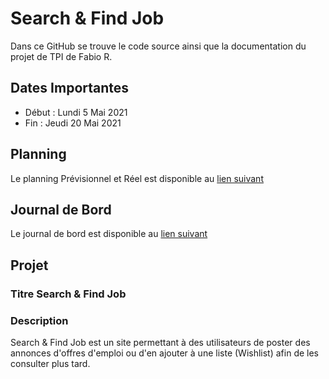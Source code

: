 # Search & Find Job
Dans ce GitHub se trouve le code source ainsi que la documentation du projet de TPI de Fabio R.
## Dates Importantes
- Début : Lundi 5 Mai 2021
- Fin : Jeudi 20 Mai 2021
## Planning
Le planning Prévisionnel et Réel est disponible au [lien suivant](https://drive.google.com/file/d/1kpOiJs-T1y1YwqYJaNqO0wxXFG-zJ2u_/view?usp=sharing)
## Journal de Bord
Le journal de bord est disponible au [lien suivant](https://drive.google.com/file/d/1r2q9ASn4MUgob4TXqGZI3l7jn3iPitZJ/view?usp=sharing)
## Projet
### Titre Search & Find Job
### Description
Search & Find Job est un site permettant à des utilisateurs de poster des annonces d'offres d'emploi ou d'en ajouter à une liste (Wishlist) afin de les consulter plus tard.
